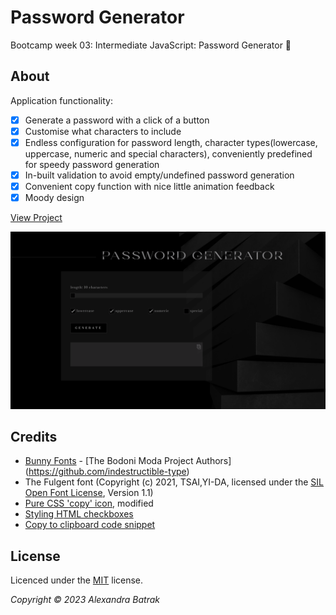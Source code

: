 # Password Generator

Bootcamp week 03: Intermediate JavaScript: Password Generator 🖤

## About

Application functionality:

- [x] Generate a password with a click of a button
- [x] Customise what characters to include
- [x] Endless configuration for password length, character types(lowercase, uppercase, numeric and special characters), conveniently predefined for speedy password generation
- [x] In-built validation to avoid empty/undefined password generation
- [x] Convenient copy function with nice little animation feedback
- [x] Moody design

[View Project](https://alexandrabatrak.github.io/password-generator)

![Screenshot](/assets/images/screenshot.png)

## Credits

- [Bunny Fonts](https://bunnyfonts.com/) - [The Bodoni Moda Project Authors] (https://github.com/indestructible-type)
- The Fulgent font (Copyright (c) 2021, TSAI,YI-DA, licensed under the [SIL Open Font License](http://scripts.sil.org/OFL), Version 1.1)
- [Pure CSS 'copy' icon](https://css.gg/copy), modified
- [Styling HTML checkboxes](https://stackoverflow.com/questions/68723623/how-to-change-the-background-color-of-the-checkbox-to-black)
- [Copy to clipboard code snippet](https://www.30secondsofcode.org/articles/s/copy-text-to-clipboard-with-javascript)

## License

Licenced under the [MIT](/LICENSE) license.

_Copyright © 2023 Alexandra Batrak_
